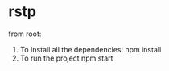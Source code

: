 # rstp

from root:
1) To Install all the dependencies: 
 npm install
2) To run the project
 npm start
